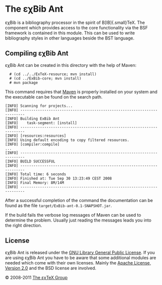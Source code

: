 

The εχBib Ant
=============

εχBib is a bibliography processor in the spirit of
B[IB]{.small}TeX. The component which provides access to the
core functionality via the BSF framework is contained in this module.
This can be used to write bibliography styles in other languages beside
the BST language.

Compiling εχBib Ant
-------------------

εχBib Ant can be created in this directory with the help of Maven:

      # (cd ../../ExTeX-resource; mvn install)
      # (cd ../ExBib-core; mvn install)
      # mvn package

This command requires that [Maven](http://maven.apache.org) is properly
installed on your system and the executable can be found on the search
path.

``` {.output}
[INFO] Scanning for projects...
[INFO] ------------------------------------------------------------------------
[INFO] Building ExBib Ant
[INFO]    task-segment: [install]
[INFO] ------------------------------------------------------------------------
[INFO] [resources:resources]
[INFO] Using default encoding to copy filtered resources.
[INFO] [compiler:compile]
...
[INFO] ------------------------------------------------------------------------
[INFO] BUILD SUCCESSFUL
[INFO] ------------------------------------------------------------------------
[INFO] Total time: 6 seconds
[INFO] Finished at: Tue Sep 30 13:23:49 CEST 2008
[INFO] Final Memory: 8M/14M
[INFO] ------------------------------------------------------------------------
```

After a successful completion of the command the documentation can be
found as the file `target/ExBib-ant-0.1-SNAPSHOT.jar`.

If the build fails the verbose log messages of Maven can be used to
determine the problem. Usually just reading the messages leads you into
the right direction.

License
-------

εχBib Ant is released under the [GNU Library General Public
License](LICENSE.html). If you are using εχBib Ant you have to be aware
that some additional modules are needed which come with their own
licenses. Mainly the [Apache License, Version
2.0](http://www.apache.org/licenses/LICENSE-2.0.html) and the BSD
license are involved.

© 2008-2011 [The εχTeX Group](mailto:extex@dante.de)

